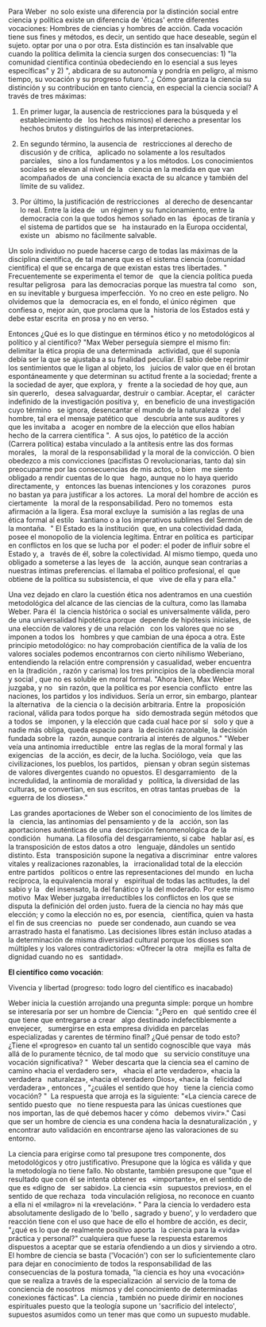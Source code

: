 
Para Weber  no solo existe una diferencia por la distinción social entre ciencia y política existe un diferencia de 'éticas' entre diferentes vocaciones: Hombres de ciencias y hombres de acción. Cada vocación tiene sus fines y métodos, es decir, un sentido que hace deseable, según el sujeto. optar por una o por otra. Esta distinción es tan insalvable que cuando la política delimita la ciencia surgen dos consecuencias: 1) "la comunidad científica continúa obedeciendo en lo esencial a sus leyes específicas" y 2) ", abdicara de su autonomía y pondría en peligro, al mismo tiempo, su vocación y su progreso futuro.". ¿ Cómo garantiza la ciencia su distinción y su contribución en tanto ciencia, en especial la ciencia social? A través de tres máximas: 


1. En primer lugar, la ausencia de restricciones para la búsqueda y el establecimiento de   los hechos mismos) el derecho a presentar los  hechos brutos y distinguirlos de las interpretaciones.

2. En segundo término, la ausencia de   restricciones al derecho de discusión y de crítica,   aplicado no solamente a los resultados parciales,   sino a los fundamentos y a los métodos. Los conocimientos sociales se elevan al nivel de la   ciencia en la medida en que van acompañados de  una conciencia exacta de su alcance y también del   límite de su validez. 

3. Por último, la justificación de restricciones   al derecho de desencantar lo real. Entre la idea de   un régimen y su funcionamiento, entre la   democracia con la que todos hemos soñado en las   épocas de tiranía y el sistema de partidos que se   ha instaurado en la Europa occidental, existe un   abismo no fácilmente salvable.

Un solo individuo no puede hacerse cargo de todas las máximas de la disciplina científica, de tal manera que es el sistema ciencia (comunidad científica) el que se encarga de que existan estas tres libertades. " Frecuentemente se experimenta el temor de   que la ciencia política pueda resultar peligrosa   para las democracias porque las muestra tal como   son, en su inevitable y burguesa imperfección.  Yo no creo en este peligro. No olvidemos que la   democracia es, en el fondo, el único régimen   que confiesa o, mejor aún, que proclama que la  historia de los Estados está y debe estar escrita  en prosa y no en verso. " 

Entonces ¿Qué es lo que distingue en términos ético y no metodológicos al político y al científico? "Max Weber perseguía siempre el mismo fin:   delimitar la ética propia de una determinada   actividad, que él suponía debía ser la que se ajustaba a su finalidad peculiar. El sabio debe reprimir los sentimientos que le ligan al objeto, los   juicios de valor que en él brotan espontáneamente y que determinan su actitud frente a la sociedad; frente a la sociedad de ayer, que explora, y   frente a la sociedad de hoy que, aun sin quererlo,   desea salvaguardar, destruir o cambiar. Aceptar, el   carácter indefinido de la investigación positiva y,   en beneficio de una investigación cuyo término   se ignora, desencantar el mundo de la naturaleza   y del hombre, tal era el mensaje patético que   descubría ante sus auditores y que les invitaba a   acoger en nombre de la elección que ellos habían  hecho de la carrera científica ".  A sus ojos, lo patético de la acción  (Carrera política) estaba vinculado a la antítesis entre las dos formas morales,   la moral de la responsabilidad y la moral de la convicción. O bien obedezco a mis convicciones (pacifistas O revolucionarias, tanto da) sin preocuparme por las consecuencias de mis actos, o bien   me siento obligado a rendir cuentas de lo que   hago, aunque no lo haya querido directamente, y   entonces las buenas intenciones y los corazones   puros no bastan ya para justificar a los actores.  La moral del hombre de acción es ciertamente   la moral de la responsabilidad. Pero no tomemos   esta afirmación a la ligera. Esa moral excluye la  sumisión a las reglas de una ética formal al estilo   kantiano o a los imperativos sublimes del Sermón de la montaña.  " El Estado es la institución  que, en una colectividad dada, posee el monopolio de la violencia legítima. Entrar en política es  participar en conflictos en los que se lucha por  el poder: el poder de influir sobre el Estado y, a   través de él, sobre la colectividad. Al mismo tiempo, queda uno obligado a someterse a las leyes de   la acción, aunque sean contrarias a nuestras íntimas preferencias. el llamaba el político profesional, el  que obtiene de la política su subsistencia, el que   vive de ella y para ella."

  
Una vez dejado en claro la cuestión ética nos adentramos en una cuestión metodológica del alcance de las ciencias de la cultura, como las llamaba Weber. Para él  la ciencia histórica o social es universalmente válida, pero de una universalidad hipotética porque  depende de hipótesis iniciales, de una elección de valores y de una relación   con los valores que no se imponen a todos los   hombres y que cambian de una época a otra. Este principio metodológico: no hay comprobación científica de la valía de los valores sociales podemos encontrarnos con cierto nihilismo Weberiano, entendiendo la relación entre comprensión y casualidad, weber encuentra en la (tradición , razón y carisma) los tres principios de la obediencia moral y social , que no es soluble en moral formal. "Ahora bien, Max Weber juzgaba, y no   sin razón, que la política es por esencia conflicto   entre las naciones, los partidos y los individuos. Sería un error, sin embargo, plantear la alternativa   de la ciencia o la decisión arbitraria. Entre la   proposición racional, válida para todos porque ha   sido demostrada según métodos que a todos se   imponen, y la elección que cada cual hace por sí   solo y que a nadie más obliga, queda espacio para   la decisión razonable, la decisión fundada sobre la   razón, aunque contraria al interés de algunos." "Weber veía una antinomia irreductible   entre las reglas de la moral formal y las exigencias   de la acción, es decir, de la lucha. Sociólogo, veía   que las civilizaciones, los pueblos, los partidos,   piensan y obran según sistemas de valores divergentes cuando no opuestos. El desgarramiento   de la incredulidad, la antinomia de moralidad y   política, la diversidad de las culturas, se convertían, en sus escritos, en otras tantas pruebas de   la «guerra de los dioses»." 

 Las grandes aportaciones de Weber son el conocimiento de los límites de la   ciencia, las antinomias del pensamiento y de la   acción, son las aportaciones auténticas de una  descripción fenomenológica de la condición   humana. La filosofía del desgarramiento, si cabe   hablar así, es la transposición de estos datos a otro   lenguaje, dándoles un sentido distinto. Esta   transposición supone la negativa a discriminar   entre valores vitales y realizaciones razonables, la   irracionalidad total de la elección entre partidos   políticos o entre las representaciones del mundo   en lucha recíproca, la equivalencia moral y   espiritual de todas las actitudes, la del sabio y la   del insensato, la del fanático y la del moderado. Por este mismo motivo  Max Weber juzgaba irreductibles los conflictos en los que se disputa la definición del orden justo. fuera de la ciencia no hay más que   elección; y como la elección no es, por esencia,   científica, quien va hasta el fin de sus creencias no   puede ser condenado, aun cuando se vea arrastrado hasta el fanatismo. Las decisiones libres están incluso atadas a la determinación de misma diversidad cultural porque los dioses son múltiples y los valores contradictorios: «Ofrecer la otra   mejilla es falta de dignidad cuando no es   santidad». 

**El científico como vocación**:

Vivencia y libertad (progreso: todo logro del científico es inacabado)

Weber inicia la cuestión arrojando una pregunta simple: porque un hombre se interesaría por ser un hombre de Ciencia: "¿Pero en   qué sentido cree él que tiene que entregarse a crear   algo destinado indefectiblemente a envejecer,   sumergirse en esta empresa dividida en parcelas   especializadas y carentes de término final? ¿Qué pensar de todo esto? ¿Tiene el «progreso» en cuanto tal un sentido cognoscible que vaya   más allá de lo puramente técnico, de tal modo que   su servicio constituye una vocación significativa? "  Weber descarta que la ciencia sea el camino de camino «hacia el verdadero ser»,   «hacia el arte verdadero», «hacia la verdadera   naturaleza», «hacia el verdadero Dios», «hacia la   felicidad verdadera» , entonces , "¿cuáles el sentido que hoy   tiene la ciencia como vocación? "  La respuesta que arroja es la siguiente: "«La ciencia carece de sentido puesto que   no tiene respuesta para las únicas cuestiones que   nos importan, las de qué debemos hacer y cómo   debemos vivir»." Casi que ser un hombre de ciencia es una condena hacia la desnaturalización , y encontrar auto validación en encontrarse ajeno las valoraciones de su entorno.  

La ciencia para erigirse como tal presupone tres componente, dos metodológicos y otro justificativo. Presupone que la lógica es válida y que la metodología no tiene fallo. No obstante, también presupone que "que el resultado que con él se intenta obtener es   «importante», en el sentido de que es «digno de   ser sabido». La ciencia «sin   supuestos previos», en el sentido de que rechaza   toda vinculación religiosa, no reconoce en cuanto   a ella ni el «milagro» ni la «revelación». " Para la ciencia lo verdadero esta absolutamente desligado de lo 'bello , sagrado y bueno', y lo verdadero que reacción tiene con el uso que hace de ello el hombre de acción, es decir, "¿qué es lo que de realmente positivo aporta   la ciencia para la «vida» práctica y personal?" cualquiera que fuese la respuesta estaremos dispuestos a aceptar que se estaría ofendiendo a un dios y sirviendo a otro. El hombre de ciencia se basta ('Vocación') con ser lo suficientemente claro para dejar en conocimiento de todos la responsabilidad de las consecuencias de la postura tomada, "la ciencia es hoy una «vocación» que se realiza a través de la especialización  al servicio de la toma de conciencia de nosotros   mismos y del conocimiento de determinadas   conexiones fácticas". La ciencia , también no puede dirimir en nociones espirituales puesto que la teología supone un 'sacrificio del intelecto', supuestos asumidos como un tener mas que como un supuesto mudable.
